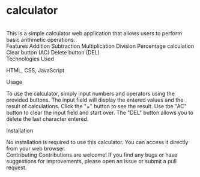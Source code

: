 # calculator
<br>
This is a simple calculator web application that allows users to perform basic arithmetic operations.
<br>
Features
Addition
Subtraction
Multiplication
Division
Percentage calculation
Clear button (AC)
Delete button (DEL)
<br>
Technologies Used
<br>

HTML,
CSS,
JavaScript
<br>

Usage<br>

To use the calculator, simply input numbers and operators using the provided buttons. The input field will display the entered values and the result of calculations. Click the "=" button to see the result. Use the "AC" button to clear the input field and start over. The "DEL" button allows you to delete the last character entered.
<br>

Installation<br>

No installation is required to use this calculator. You can access it directly from your web browser.
<br>
Contributing
Contributions are welcome! If you find any bugs or have suggestions for improvements, please open an issue or submit a pull request.
